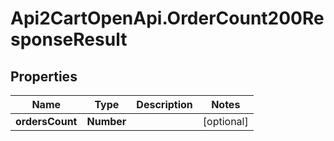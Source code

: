 # Api2CartOpenApi.OrderCount200ResponseResult

## Properties

Name | Type | Description | Notes
------------ | ------------- | ------------- | -------------
**ordersCount** | **Number** |  | [optional] 


